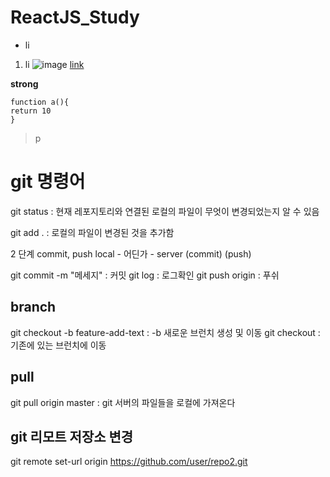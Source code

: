 # ReactJS_Study

- li

1. li
   ![image](src)
   [link](www.naver.com)

**strong**

```
function a(){
return 10
}
```

> p

# git 명령어

git status : 현재 레포지토리와 연결된 로컬의 파일이 무엇이 변경되었는지 알 수 있음

git add . : 로컬의 파일이 변경된 것을 추가함

2 단계 commit, push
local - 어딘가 - server
        (commit) (push)

git commit -m "메세지" : 커밋
git log : 로그확인
git push origin <branch> : 푸쉬

## branch
git checkout -b feature-add-text : -b 새로운 브런치 생성 및 이동
git checkout : 기존에 있는 브런치에 이동

## pull
git pull origin master : git 서버의 파일들을 로컬에 가져온다

## git 리모트 저장소 변경
git remote set-url origin https://github.com/user/repo2.git
```
